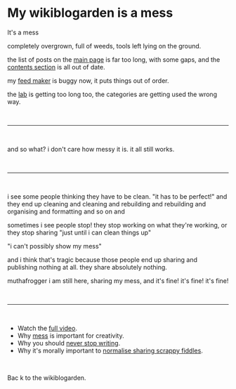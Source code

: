 # My wikiblogarden is a mess

It's a mess

completely overgrown, full of weeds, tools left lying on the ground.

the list of posts on the [main page](/wikiblogarden) is far too long, with some gaps, and the [contents section](https://www.todepond.com/wikiblogarden/#topics) is all out of date. 

my [feed maker](/feed/maker) is buggy now, it puts things out of order. 

the [lab](/lab) is getting too long too, the categories are getting used the wrong way.

<br>

<hr>

<br>

and so what? i don't care how messy it is. it all still works.

<br>

<hr>

<br>

i see some people thinking they have to be clean. "it has to be perfect!" and they end up cleaning and cleaning and rebuilding and rebuilding and organising and formatting and so on and

sometimes i see people stop! they stop working on what they're working, or they stop sharing "just until i can clean things up"

"i can't possibly show my mess"

and i think that's tragic because those people end up sharing and publishing nothing at all. they share absolutely nothing.

muthafrogger i am still here, sharing my mess, and it's fine! it's fine! it's fine!

<br>

<hr>

<br>

- Watch the [full video](https://youtu.be/YRBtAn240j8).
- Why [mess](/report/arroost) is important for creativity.
- Why you should [never stop writing](https://www.todepond.com/wikiblogarden/art/never-stop-writing/).
- Why it's morally important to [normalise sharing scrappy fiddles](https://www.todepond.com/wikiblogarden/scrappy-fiddles/sharing/normalising/live/).

<br>

Bac
k to the wikiblogarden.
